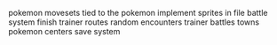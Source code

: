 pokemon movesets tied to the pokemon
implement sprites in file
battle system
finish trainer
routes
random encounters
trainer battles
towns
pokemon centers
save system
